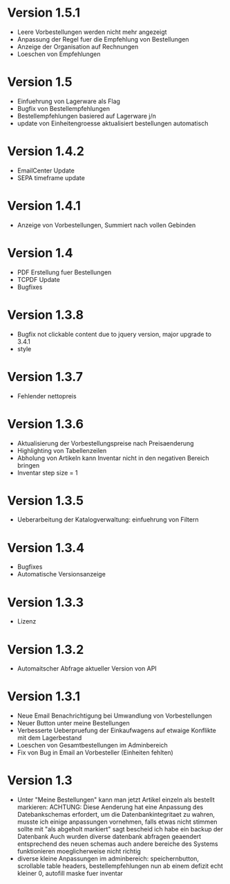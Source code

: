 # Version 1.5.1
- Leere Vorbestellungen werden nicht mehr angezeigt
- Anpassung der Regel fuer die Empfehlung von Bestellungen
- Anzeige der Organisation auf Rechnungen
- Loeschen von Empfehlungen

# Version 1.5
- Einfuehrung von Lagerware als Flag
- Bugfix von Bestellempfehlungen
- Bestellempfehlungen basiered auf Lagerware j/n
- update von Einheitengroesse aktualisiert bestellungen automatisch

# Version 1.4.2
- EmailCenter Update
- SEPA timeframe update

# Version 1.4.1
- Anzeige von Vorbestellungen, Summiert nach vollen Gebinden

# Version 1.4
- PDF Erstellung fuer Bestellungen
- TCPDF Update
- Bugfixes

# Version 1.3.8
- Bugfix not clickable content due to jquery version, major upgrade to 3.4.1
- style

# Version 1.3.7
- Fehlender nettopreis

# Version 1.3.6
- Aktualisierung der Vorbestellungspreise nach Preisaenderung
- Highlighting von Tabellenzeilen
- Abholung von Artikeln kann Inventar nicht in den negativen Bereich bringen
- Inventar step size = 1

# Version 1.3.5
- Ueberarbeitung der Katalogverwaltung: einfuehrung von Filtern

# Version 1.3.4
- Bugfixes
- Automatische Versionsanzeige

# Version 1.3.3
- Lizenz

# Version 1.3.2
- Automaitscher Abfrage aktueller Version von API

# Version 1.3.1
- Neue Email Benachrichtigung bei Umwandlung von Vorbestellungen
- Neuer Button unter meine Bestellungen
- Verbesserte Ueberpruefung der Einkaufwagens auf etwaige Konflikte mit dem Lagerbestand
- Loeschen von Gesamtbestellungen im Adminbereich
- Fix von Bug in Email an Vorbesteller (Einheiten fehlten)

# Version 1.3
- Unter "Meine Bestellungen" kann man jetzt Artikel einzeln als bestellt markieren:
	ACHTUNG: Diese Aenderung hat eine Anpassung des Datebankschemas erfordert, um die Datenbankintegritaet zu wahren, musste ich einige anpassungen vornehmen, falls etwas nicht stimmen sollte mit "als abgeholt markiert" sagt bescheid ich habe ein backup der Datenbank
	Auch wurden diverse datenbank abfragen geaendert entsprechend des neuen schemas auch andere bereiche des Systems funktionieren moeglicherweise nicht richtig
- diverse kleine Anpassungen im adminbereich: speichernbutton, scrollable table headers, bestellempfehlungen nun ab einem defizit echt kleiner 0, autofill maske fuer inventar